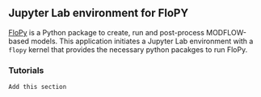 ## Jupyter Lab environment for FloPY

[FloPy](https://github.com/modflowpy/flopy) is a Python package to create, run and post-process MODFLOW-based models.  This application initiates a Jupyter Lab environment with a `flopy` kernel that provides the necessary python pacakges to run FloPy.

### Tutorials
`Add this section`
